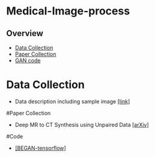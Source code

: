 # Medical-Image-process

## Overview
- [Data Collection](#Data-Collection)
- [Paper Collection](#Paper-Collection)
- [GAN code](#Code)

# Data Collection
- Data description including sample image [[link]](http://bioimage.ucsb.edu/research/bio-segmentation)

#Paper Collection
- Deep MR to CT Synthesis using Unpaired Data [[arXiv]](https://arxiv.org/abs/1708.01155)

#Code
- [[BEGAN-tensorflow]](https://github.com/carpedm20/BEGAN-tensorflow)
